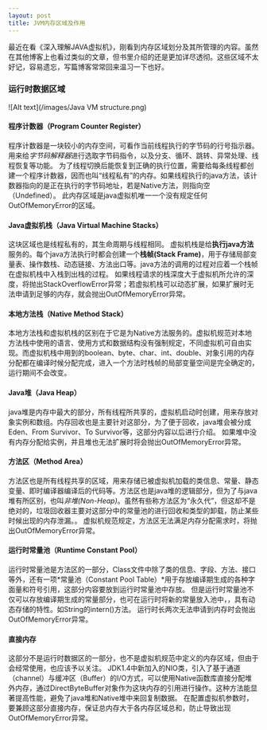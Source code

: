 ```yaml
---
layout: post
title: JVM内存区域及作用
---
```


最近在看《深入理解JAVA虚拟机》，刚看到内存区域划分及其所管理的内容。虽然在其他博客上也看过类似的文章，但书里介绍的还是更加详尽透彻。这些区域不太好记，容易遗忘，写篇博客常常回来温习一下也好。

<!--more-->
### 运行时数据区域

![Alt text](/images/Java VM structure.png)

#### 程序计数器（Program Counter Register）
程序计数器是一块较小的内存空间，可看作当前线程执行的字节码的行号指示器。用来给*字节码解释器*进行选取字节码指令，以及分支、循环、跳转、异常处理、线程恢复等功能。
为了线程切换后能恢复到正确的执行位置，需要给每条线程都创建一个程序计数器，因而也叫“线程私有”的内存。如果线程执行的java方法，该计数器指向的是正在执行的字节码地址，若是Native方法，则指向空（Undefined）。
此内存区域是java虚拟机唯一一个没有规定任何OutOfMemoryError的区域。

#### Java虚拟机栈（Java Virtual Machine Stacks）
这块区域也是线程私有的，其生命周期与线程相同。
虚拟机栈是给**执行java方法**服务的。每个java方法执行时都会创建一个**栈帧(Stack Frame)**，用于存储局部变量表、操作数栈、动态链接、方法出口等。java方法的调用的过程对应着一个栈帧在虚拟机栈中入栈到出栈的过程。
如果线程请求的栈深度大于虚拟机所允许的深度，将抛出StackOverflowError异常；若虚拟机栈可以动态扩展，如果扩展时无法申请到足够的内存，就会抛出OutOfMemoryError异常。

#### 本地方法栈（Native Method Stack）
本地方法栈和虚拟机栈的区别在于它是为Native方法服务的。虚拟机规范对本地方法栈中使用的语言、使用方式和数据结构没有强制规定，不同虚拟机可自由实现。而虚拟机栈中用到的boolean、byte、char、int、double、对象引用的内存分配都在编译时候分配完成，进入一个方法时栈帧的局部变量空间是完全确定的，运行期间不会改变。

#### Java堆（Java Heap）
java堆是内存中最大的部分，所有线程所共享的，虚拟机启动时创建，用来存放对象实例和数组。内存回收也是主要针对这部分，为了便于回收，java堆会被分成Eden、From Survivor、To Survivor等，这部分内容以后进行介绍。
如果堆中没有内存分配给实例，并且堆也无法扩展时将会抛出OutOfMemoryError异常。

#### 方法区（Method Area）
方法区也是所有线程共享的区域，用来存储已被虚拟机加载的类信息、常量、静态变量、即时编译器编译后的代码等。方法区也是java堆的逻辑部分，但为了与java堆有所区别，也叫*非堆(Non-Heap)*。虽然有些称方法区为“永久代”，但这却不是绝对的，垃圾回收器主要对这部分中的常量池的进行回收和类型的卸载，防止某些时候出现的内存泄漏。。
虚拟机规范规定，方法区无法满足内存分配需求时，将抛出OutOfMemoryError异常。

#### 运行时常量池（Runtime Constant Pool）
运行时常量池是方法区的一部分，Class文件中除了类的信息、字段、方法、接口等外，还有一项*常量池（Constant Pool Table）*用于存放编译期生成的各种字面量和符号引用，这部分内容要放到运行时常量池中存放。
但是运行时常量池不仅可以存放编译期生成的常量部分，也可在运行时将新的常量放入池中，，具有动态存储的特性。如String的intern()方法。
运行时长两次无法申请到内存时会抛出OutOfMemoryError异常。

#### 直接内存
这部分不是运行时数据区的一部分，也不是虚拟机规范中定义的内存区域，但由于会经常使用，也应该予以关注。
JDK1.4中新加入的NIO类，引入了基于通道（channel）与缓冲区（Buffer）的I/O方式，可以使用Native函数库直接分配堆外内存，通过DirectByteBuffer对象作为这块内存的引用进行操作。这种方法能显著提高性能，避免了java堆和Native堆中来回复制数据。
在配置虚拟机参数时，要兼顾这部分直接内存，保证总内存大于各内存区域总和，防止导致出现OutOfMemoryError异常。





